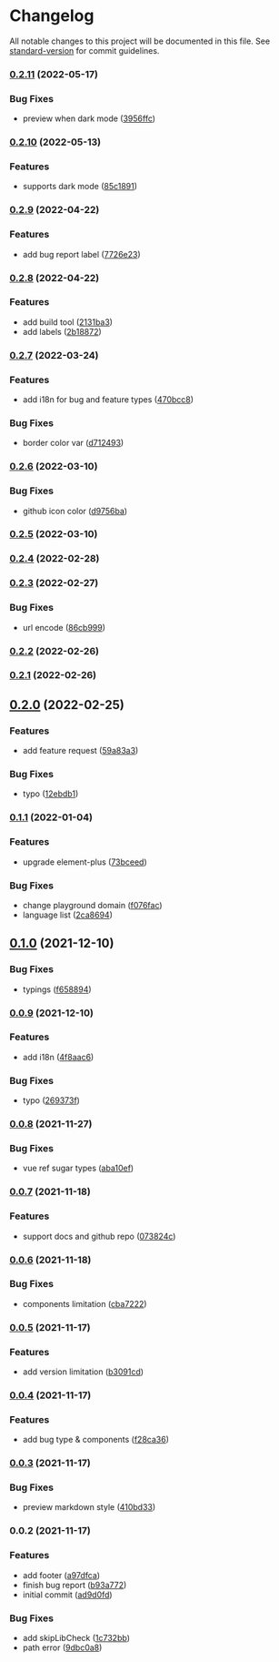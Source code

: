 # Changelog

All notable changes to this project will be documented in this file. See [standard-version](https://github.com/conventional-changelog/standard-version) for commit guidelines.

### [0.2.11](https://github.com/element-plus/element-plus-issue-helper/compare/v0.2.10...v0.2.11) (2022-05-17)


### Bug Fixes

* preview when dark mode ([3956ffc](https://github.com/element-plus/element-plus-issue-helper/commit/3956ffc84260c446c34334a7af6a2c4d8d16df3b))

### [0.2.10](https://github.com/element-plus/element-plus-issue-helper/compare/v0.2.9...v0.2.10) (2022-05-13)


### Features

* supports dark mode ([85c1891](https://github.com/element-plus/element-plus-issue-helper/commit/85c1891222834173b059e79752724a3111648db3))

### [0.2.9](https://github.com/element-plus/element-plus-issue-helper/compare/v0.2.8...v0.2.9) (2022-04-22)


### Features

* add bug report label ([7726e23](https://github.com/element-plus/element-plus-issue-helper/commit/7726e2344d624b93fd697a766fa1979dc0d8d2fd))

### [0.2.8](https://github.com/element-plus/element-plus-issue-helper/compare/v0.2.7...v0.2.8) (2022-04-22)


### Features

* add build tool ([2131ba3](https://github.com/element-plus/element-plus-issue-helper/commit/2131ba3d9ce48974d0d436d4e04507a2eea18d92))
* add labels ([2b18872](https://github.com/element-plus/element-plus-issue-helper/commit/2b1887276fdb53d0481cd39c6bcbfcdefc682c9b))

### [0.2.7](https://github.com/element-plus/element-plus-issue-helper/compare/v0.2.6...v0.2.7) (2022-03-24)


### Features

* add i18n for bug and feature types ([470bcc8](https://github.com/element-plus/element-plus-issue-helper/commit/470bcc8553cf51234aecf80d101f34903ce232eb))


### Bug Fixes

* border color var ([d712493](https://github.com/element-plus/element-plus-issue-helper/commit/d712493d38ec375c9fb33ab2732ae453ff90cb76))

### [0.2.6](https://github.com/element-plus/element-plus-issue-helper/compare/v0.2.5...v0.2.6) (2022-03-10)


### Bug Fixes

* github icon color ([d9756ba](https://github.com/element-plus/element-plus-issue-helper/commit/d9756ba4b0e4be20957256e707f93f3ad537310a))

### [0.2.5](https://github.com/element-plus/element-plus-issue-helper/compare/v0.2.4...v0.2.5) (2022-03-10)

### [0.2.4](https://github.com/element-plus/element-plus-issue-helper/compare/v0.2.3...v0.2.4) (2022-02-28)

### [0.2.3](https://github.com/element-plus/element-plus-issue-helper/compare/v0.2.2...v0.2.3) (2022-02-27)


### Bug Fixes

* url encode ([86cb999](https://github.com/element-plus/element-plus-issue-helper/commit/86cb9991cb05801c7273d818bf70b0745225beea))

### [0.2.2](https://github.com/element-plus/element-plus-issue-helper/compare/v0.2.1...v0.2.2) (2022-02-26)

### [0.2.1](https://github.com/element-plus/element-plus-issue-helper/compare/v0.2.0...v0.2.1) (2022-02-26)

## [0.2.0](https://github.com/element-plus/element-plus-issue-helper/compare/v0.1.1...v0.2.0) (2022-02-25)


### Features

* add feature request ([59a83a3](https://github.com/element-plus/element-plus-issue-helper/commit/59a83a3e97cc8741a868361ac54b315f97ffe472))


### Bug Fixes

* typo ([12ebdb1](https://github.com/element-plus/element-plus-issue-helper/commit/12ebdb113c082542df975752e4db377e65990f37))

### [0.1.1](https://github.com/element-plus/element-plus-issue-helper/compare/v0.1.0...v0.1.1) (2022-01-04)


### Features

* upgrade element-plus ([73bceed](https://github.com/element-plus/element-plus-issue-helper/commit/73bceed1a71424c3286f8c8144de468f6258ce17))


### Bug Fixes

* change playground domain ([f076fac](https://github.com/element-plus/element-plus-issue-helper/commit/f076facbfb42e26407c0a30a124d675265b914d7))
* language list ([2ca8694](https://github.com/element-plus/element-plus-issue-helper/commit/2ca8694b8b294073aa8716c366dc1e4a221a2cf0))

## [0.1.0](https://github.com/element-plus/element-plus-issue-helper/compare/v0.0.9...v0.1.0) (2021-12-10)


### Bug Fixes

* typings ([f658894](https://github.com/element-plus/element-plus-issue-helper/commit/f6588945b9cc4e3206f844582a9630322b4e0896))

### [0.0.9](https://github.com/element-plus/element-plus-issue-helper/compare/v0.0.8...v0.0.9) (2021-12-10)


### Features

* add i18n ([4f8aac6](https://github.com/element-plus/element-plus-issue-helper/commit/4f8aac6dea23e5a46500a72f2c87461e901d07cc))


### Bug Fixes

* typo ([269373f](https://github.com/element-plus/element-plus-issue-helper/commit/269373fef3066b80c946a8edb3feb65c370f3ccd))

### [0.0.8](https://github.com/element-plus/element-plus-issue-helper/compare/v0.0.7...v0.0.8) (2021-11-27)


### Bug Fixes

* vue ref sugar types ([aba10ef](https://github.com/element-plus/element-plus-issue-helper/commit/aba10efd507186bf2401a281b707e111f856afc5))

### [0.0.7](https://github.com/element-plus/element-plus-issue-helper/compare/v0.0.6...v0.0.7) (2021-11-18)


### Features

* support docs and github repo ([073824c](https://github.com/element-plus/element-plus-issue-helper/commit/073824c271392241ff7d0e10d2fe5de15137aecc))

### [0.0.6](https://github.com/element-plus/element-plus-issue-helper/compare/v0.0.5...v0.0.6) (2021-11-18)


### Bug Fixes

* components limitation ([cba7222](https://github.com/element-plus/element-plus-issue-helper/commit/cba72220c2aec96c91f0da17f1dd99749b3a2cbd))

### [0.0.5](https://github.com/element-plus/element-plus-issue-helper/compare/v0.0.4...v0.0.5) (2021-11-17)


### Features

* add version limitation ([b3091cd](https://github.com/element-plus/element-plus-issue-helper/commit/b3091cd2aded72b76d1ec310d155c826dd204db8))

### [0.0.4](https://github.com/element-plus/element-plus-issue-helper/compare/v0.0.3...v0.0.4) (2021-11-17)


### Features

* add bug type & components ([f28ca36](https://github.com/element-plus/element-plus-issue-helper/commit/f28ca36eee91c105cf932b89b214cabd286b0aca))

### [0.0.3](https://github.com/element-plus/element-plus-issue-helper/compare/v0.0.2...v0.0.3) (2021-11-17)


### Bug Fixes

* preview markdown style ([410bd33](https://github.com/element-plus/element-plus-issue-helper/commit/410bd33c1ea2ad9d91615212540952e365a3cf93))

### 0.0.2 (2021-11-17)


### Features

* add footer ([a97dfca](https://github.com/element-plus/element-plus-issue-helper/commit/a97dfca6a892d70352a87bf05d18c865d95298d4))
* finish bug report ([b93a772](https://github.com/element-plus/element-plus-issue-helper/commit/b93a7725a6bca0238acecdca339bb150ee742acd))
* initial commit ([ad9d0fd](https://github.com/element-plus/element-plus-issue-helper/commit/ad9d0fd25f615a3c6a59b05a4affae2e3113114c))


### Bug Fixes

* add skipLibCheck ([1c732bb](https://github.com/element-plus/element-plus-issue-helper/commit/1c732bb85fb1cb57e92fd091047106c357de6b3d))
* path error ([9dbc0a8](https://github.com/element-plus/element-plus-issue-helper/commit/9dbc0a800872a2c4d5e7ae3e251acb26cfa4ef37))
